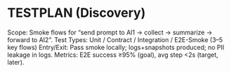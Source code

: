 ﻿# TESTPLAN (Discovery)
Scope: Smoke flows for “send prompt to AI1 → collect → summarize → forward to AI2”.
Test Types: Unit / Contract / Integration / E2E-Smoke (3–5 key flows)
Entry/Exit: Pass smoke locally; logs+snapshots produced; no PII leakage in logs.
Metrics: E2E success ≥95% (goal), avg step <2s (target, later).


